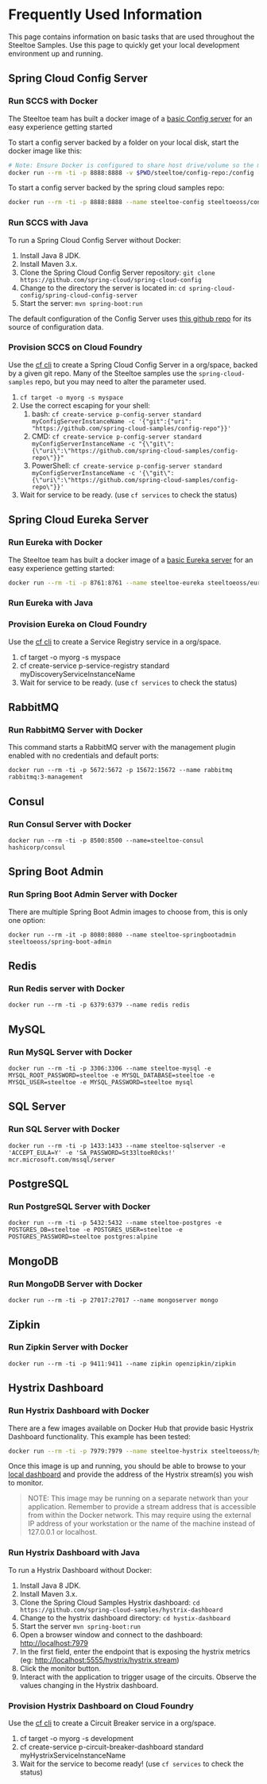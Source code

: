 # Frequently Used Information

This page contains information on basic tasks that are used throughout the Steeltoe Samples. Use this page to quickly get your local development environment up and running.

## Spring Cloud Config Server

### Run SCCS with Docker

The Steeltoe team has built a docker image of a [basic Config server](https://github.com/SteeltoeOSS/Dockerfiles/tree/main/config-server) for an easy experience getting started

To start a config server backed by a folder on your local disk, start the docker image like this:

```bash
# Note: Ensure Docker is configured to share host drive/volume so the mount below will work correctly!
docker run --rm -ti -p 8888:8888 -v $PWD/steeltoe/config-repo:/config --name steeltoe-config steeltoeoss/configserver --spring.profiles.active=native
```

To start a config server backed by the spring cloud samples repo:

```bash
docker run --rm -ti -p 8888:8888 --name steeltoe-config steeltoeoss/config-server
```

### Run SCCS with Java

To run a Spring Cloud Config Server without Docker:

1. Install Java 8 JDK.
1. Install Maven 3.x.
1. Clone the Spring Cloud Config Server repository: `git clone https://github.com/spring-cloud/spring-cloud-config`
1. Change to the directory the server is located in: `cd spring-cloud-config/spring-cloud-config-server`
1. Start the server: `mvn spring-boot:run`

The default configuration of the Config Server uses [this github repo](https://github.com/spring-cloud-samples/config-repo) for its source of configuration data.

### Provision SCCS on Cloud Foundry

Use the [cf cli](https://github.com/cloudfoundry/cli) to create a Spring Cloud Config Server in a org/space, backed by a given git repo. Many of the Steeltoe samples use the `spring-cloud-samples` repo, but you may need to alter the parameter used.

1. `cf target -o myorg -s myspace`
1. Use the correct escaping for your shell:
   1. bash: `cf create-service p-config-server standard myConfigServerInstanceName -c '{"git":{"uri": "https://github.com/spring-cloud-samples/config-repo"}}'`
   1. CMD: `cf create-service p-config-server standard myConfigServerInstanceName -c "{\"git\":{\"uri\":\"https://github.com/spring-cloud-samples/config-repo\"}}"`
   1. PowerShell: `cf create-service p-config-server standard myConfigServerInstanceName -c '{\"git\":{\"uri\":\"https://github.com/spring-cloud-samples/config-repo\"}}'`
1. Wait for service to be ready. (use `cf services` to check the status)

## Spring Cloud Eureka Server

### Run Eureka with Docker

The Steeltoe team has built a docker image of a [basic Eureka server](https://github.com/SteeltoeOSS/Dockerfiles/tree/main/eureka-server) for an easy experience getting started:

```bash
docker run --rm -ti -p 8761:8761 --name steeltoe-eureka steeltoeoss/eureka-server
```

### Run Eureka with Java

### Provision Eureka on Cloud Foundry

Use the [cf cli](https://github.com/cloudfoundry/cli) to create a Service Registry service in a org/space.

1. cf target -o myorg -s myspace
1. cf create-service p-service-registry standard myDiscoveryServiceInstanceName
1. Wait for service to be ready. (use `cf services` to check the status)

## RabbitMQ

### Run RabbitMQ Server with Docker

This command starts a RabbitMQ server with the management plugin enabled with no credentials and default ports:

```script
docker run --rm -ti -p 5672:5672 -p 15672:15672 --name rabbitmq rabbitmq:3-management
```

## Consul

### Run Consul Server with Docker

```script
docker run --rm -ti -p 8500:8500 --name=steeltoe-consul hashicorp/consul
```

## Spring Boot Admin

### Run Spring Boot Admin Server with Docker

There are multiple Spring Boot Admin images to choose from, this is only one option:

```script
docker run --rm -it -p 8080:8080 --name steeltoe-springbootadmin steeltoeoss/spring-boot-admin
```

## Redis

### Run Redis server with Docker

```script
docker run --rm -ti -p 6379:6379 --name redis redis
```

## MySQL

### Run MySQL Server with Docker

```script
docker run --rm -ti -p 3306:3306 --name steeltoe-mysql -e MYSQL_ROOT_PASSWORD=steeltoe -e MYSQL_DATABASE=steeltoe -e MYSQL_USER=steeltoe -e MYSQL_PASSWORD=steeltoe mysql
```

## SQL Server

### Run SQL Server with Docker

```script
docker run --rm -ti -p 1433:1433 --name steeltoe-sqlserver -e 'ACCEPT_EULA=Y' -e 'SA_PASSWORD=St33ltoeR0cks!' mcr.microsoft.com/mssql/server
```

## PostgreSQL

### Run PostgreSQL Server with Docker

```script
docker run --rm -ti -p 5432:5432 --name steeltoe-postgres -e POSTGRES_DB=steeltoe -e POSTGRES_USER=steeltoe -e POSTGRES_PASSWORD=steeltoe postgres:alpine
```

## MongoDB

### Run MongoDB Server with Docker

```script
docker run --rm -ti -p 27017:27017 --name mongoserver mongo
```

## Zipkin

### Run Zipkin Server with Docker

```script
docker run --rm -ti -p 9411:9411 --name zipkin openzipkin/zipkin
```

## Hystrix Dashboard

### Run Hystrix Dashboard with Docker

There are a few images available on Docker Hub that provide basic Hystrix Dashboard functionality. This example has been tested:

```bash
docker run --rm -ti -p 7979:7979 --name steeltoe-hystrix steeltoeoss/hystrix-dashboard
```

Once this image is up and running, you should be able to browse to your [local dashboard](http://localhost:7979/hystrix/) and provide the address of the Hystrix stream(s) you wish to monitor.

> NOTE: This image may be running on a separate network than your application. Remember to provide a stream address that is accessible from within the Docker network. This may require using the external IP address of your workstation or the name of the machine instead of 127.0.0.1 or localhost.

### Run Hystrix Dashboard with Java

To run a Hystrix Dashboard without Docker:

1. Install Java 8 JDK.
1. Install Maven 3.x.
1. Clone the Spring Cloud Samples Hystrix dashboard: `cd https://github.com/spring-cloud-samples/hystrix-dashboard`
1. Change to the hystrix dashboard directory: `cd hystix-dashboard`
1. Start the server `mvn spring-boot:run`
1. Open a browser window and connect to the dashboard: <http://localhost:7979>
1. In the first field, enter the endpoint that is exposing the hystrix metrics (eg: <http://localhost:5555/hystrix/hystrix.stream>)
1. Click the monitor button.
1. Interact with the application to trigger usage of the circuits. Observe the values changing in the Hystrix dashboard.

### Provision Hystrix Dashboard on Cloud Foundry

Use the [cf cli](https://github.com/cloudfoundry/cli) to create a Circuit Breaker service in a org/space.

1. cf target -o myorg -s development
1. cf create-service p-circuit-breaker-dashboard standard myHystrixServiceInstanceName
1. Wait for the service to become ready! (use `cf services` to check the status)
